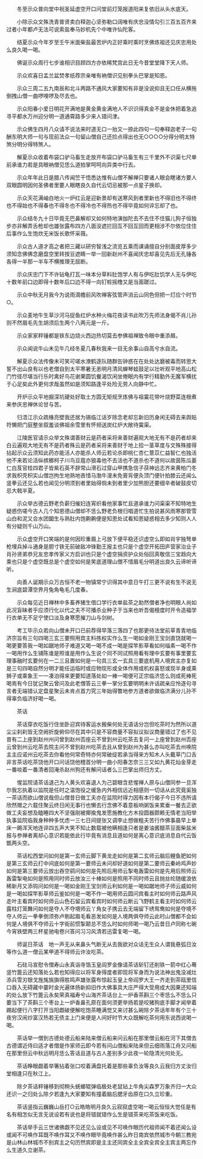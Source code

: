<!-- { "loadSidebar": true } -->

　　冬至示众普向堂中祝圣延虚空开口问堂前灯笼报道阳来复依旧从头水底天。

　　小除示众文殊洗青普贤卖白释迦心坚弥勒口阔唯有庆忠没情勾引三百五百齐来过者小年都卢无法可说索盐奉马妙机先个中唯许仙陀客。

　　结夏示众今年岁至壬午米面柴盐最苦炉内正好乘时乘时烹佛炼祖还见庆忠用处么良久喝一喝。

　　佛诞示众周行七步谁相识目顾四方亦依稀梵宫此日无今昔堂堂降下天人师。

　　示众欢喜日盂兰盆焚孝纸荐宗亲唯有衲僧识见别拳头巴掌是知恩。

　　示众三周二五九南辰和北斗两路不通风大家要知有非是没说抑且无口任从横拖倒拽山僧一曲啰哩啰及尽去也。

　　示众阳春小爱日明花开满地是黄金黄金满地人不识识得真金不是金休把着急追寻平都水万州迎分明一道通霄路多少来人错问津。

　　示众佛生四月八众请不说法来时道无口一抬又一捺此四句一句奉释迦老子一句酬东明大师一句与现前法众一句留山僧自己还捡点得出也无○○○○分得分明太特煞分明分得特煞人。

　　解夏示众收着布袋口驴马畜生走放开布袋口驴马畜生有三千里外不识渠七尺单前承谁力若是具眼衲僧见恁么道拍掌呵呵向异类中行去。

　　示众年年此日是腊八传闻竺干悟悉达惟有山僧不解禅只要诸人眼会瞎诸方要人双眼圆明因何圣佛者里要人眼瞎良久自代云切忌被那一点星子换却。

　　示众天花满岫白地火一炉红云是迎新景却有送寒风到者里新也不得旧也不得终也不得始也不得春也不得冬也不得冷也不得热也不得毕竟如何谇忘却了也。

　　示众结冬九十日毕竟无巴鼻解却又如何特地演伽陀去不去住不住猫儿狗子恒独步亦非解弄舌枪却也雄张露布四方八面没遮拦回互不回互回而更相涉不尔依位住住后事作么生饱炊无米饭长歌怀采薇。

　　示众古人道才高之者把三藏以研穷智浅之流览五乘而课诵擅自分别面皮厚多少须知念佛佛念磨盘空里转按豆遮睛一举一回新赵州不喜闻庆忠却喜见先后无孔锤各各得一半那一半车不横推理无屈断。

　　示众庆忠门下不许钻龟打瓦一味本分草料肚饱学人有与伊吃肚饥学人无与伊吃十数年前口边即得十数年后口边不得一向钉桩摇橹又是当面蹉过。

　　示众中秋无月我今为说雨滴檐前风吹禅客弦管声消云山同色但把一灯应个时节○。

　　示众麦地牛生草沙河马捉鱼红炉水种火梅花夜读书此吹万先师法身偈不肖儿孙则不然眉毛先生胡须后生两个八两元是一斤。

　　示众家家秤锤都是铁东边烧火西边热切莫去参佛祖禅致令眼中重添屑。

　　示众闻说牛山未见牛几经冬夏几春秋我来一目无余事山自高兮水自流。

　　解夏示众法传像末可笑可嗟水潦鹤逐队随群缶钟惑在在处处达磨被毒而转思大誓不出山良有以也老僧自到太平寒暑无恙明月清风蝉琴蛙鼓足以壮听观平地高山松门竹径尽堪当行乐时禽好鸟花谢果圆饥餐渴饮闲坐倦眠内有学行精勤外无魔军横扰于心足矣此外更何求哉虽然如是须知路逢平处险无劳人向静中忙。

　　开炉示众平地掘深坑硬处好取土方圆无矩规烹炼佛与祖霙花带叶烧野菜连根煮来参庆忠禅休论甘与苦。

　　归浯江示众疏椽亮壁我还居为锡临江话岁除念老却忘新旧历身闲无碍去来舆贴符懒把门庭整坐叙羞谈佛祖余雪里有怀频送炭红炉大敞待霙渠。

　　江陵医官请示众举文殊谓善财云是药者采将来善财遍观大地无有不是药者却来白云遍观大地无有不是药者殊云是药者采将来善财于地上拾一茎草度与文殊殊接得拈起示众云须知此药亦能活人亦能杀人师云若论杀即桃仁杏仁薏苡仁益智仁也独活他不来若论活纵槟榔柯子川鸟豆蔻亦狼毒他不去活也不道杀也不道何以故茵陈瓜蒌仁白芨官桂四君子皆紫石英不辞常山滑石过穿山甲携急信子茯神远志齐来黄柏门冬求我枳壳枳实山僧岂拘生地熟地吝惜马渤牛溲未免膏肓便灸顶门便针拍膝云还闻么竖拳云还见么若也闻见分明须到者里始得倘未到者里少加熊胆还要细辛者破鼓皮切忌大戟半夏。

　　示众举古德云野老负薪归催妇连宵织看他家事忙且道承谁力问渠渠不知特地生疑惑伤嗟今古人几个知恩德山僧却不恁么野老负根归唱道忙生拍说甚风雨寒那管雪山白和泥又合水团圞生与熟肚内饱齁齁便是知恩处试看知恩疑惑相去多少知则人人有分疑则千山万山。

　　示众虚空开口笑端的是何因珍重眉上弓放下便平稳还识虚空么即如肖宇独弩单枪埋兵掉斗通身是胆寸铁无前破敌冲锋勤王报主也只是个虚空开拓田庐营家治业子肖孙贤弟恭兄友忠孝传家义方启训也只是个虚空捐资护众处俗回真敬信三宝趋向大乘也只是个虚空既总是个虚空如何是笑底道理山僧不惜眉毛分明道出良久云谛听谛听。

　　向善人诞期示众万古恒不老一物镇常宁识得其中意日午打三更不说有生不说无生涧底碧潭空界月兔角龟毛几度春。

　　示众每见近日禅林中多畜养猪生借口学行衣单盐茶之助然僧者净也明眼人尚如此况盲昧者乎应须行化以代之夫不可播杀业种子于当来也听吾偈檀度时开令造福学行衣单无不足宁使口淡及身寒愿摧刀山与剑树。

　　考工毕示众若向山僧未开口已前荐得早落三落四了也那更待法堂前草青青地临济宗旨有三句四喝三玄三要照用宾主料拣权实作么生一喝如金刚王宝剑直饶就喝一喝更要答我一喝如踞地师子难道又喝一喝不成一喝是探竿影草看如何缁素一喝不作一喝用作么生铺陈谁是照谁是用作么生说个同不同试照用看有理中玄要有事里要玄理事融时玄要何在一二三且置如何是一句具三玄一玄具三要底机用人境宾主亦复如是三句四喝自然分明才能任运临时或应物现形或全体作用或机权喜怒或现半身或乘狮子或乘象王一一凑泊得来更要知道落处如一棒一喝便可正宗临济恁么则成死棒死喝焉有今日犹记聚云曾问及此老僧答云三拳一掌分玄要明明未许话疏亲应怜逐句寻言者无端错认定盘星聚云未肯点首力究三年始得瞥地参方道者欲做临济满分儿孙不得辜负临济好喝一喝。

　　茶话

　　茶话穿衣吃饭行住坐卧迎宾待客运水搬柴何处无语话分岂但吃茶时为然所以道尘尘刹刹皆无空阙折旋俯仰尽在其中只是不容商量不容拟议拟议商量错过了也不见昔有二上座到赵州州问曾到赵州否座云不曾到州云吃茶去复问一上座曾到赵州否座云曾到州云吃茶去院主问不曾到赵州吃茶去且从曾到赵州为甚么亦叫吃茶去州唤院主主应诺州云吃茶去你看他何常奇特亦何常破绽若承当得来方知木人头戴草门口舌非言茶话吃茶饶他开口问话饶他稽首分明一曲小阳春怎奈三三又如九黄花灿金芽走一番啖着一番清者回淹杀赵州狗还有解问话者么三巴掌出师归方丈。

　　惺监院请茶话退己为人黄头欢喜退人为己碧眼含悲惺禅人原与山僧同参一旦浑尔我忘执着以监院是任时之温饱役之缓急内外相信远近相感则一切话从此究竟奚独一茶话而欲山僧说哉但山僧昔日做工夫亦在监院时得力因有本行偈子今日不违所请欣然赠之六载住聚云终日闲无事行也懒去行念佛不着意板响粥饭来累垂一餐去正欲做工夫妄想及瞌睡四大不坚强刚被揶揄鬼发愿施教化方木投圆器颇赖无情老当阳举执事监院临我身种种多忧虑一三七日间提张又调李止想做粗夫苦行作佛事晨早上单床一踢浑天地连谇四五声大笑不知止数载被他瞒相逢只者是姜油酱醋茶豆面柴盐米报与参禅者离却心意识若能依此行毕竟有消息且道如何是离心意识底消息自代云饭甑两头空。

　　茶话松西堂问如何是第一玄师云脚下黄龙走如何是第二玄师云脑后鲤鱼肥如何是第三玄师云打中间底如何是第一要师云未问却好道如何是第二要师云秦岭鸡声妙如何是第三要师云放出吞空鹞问如何是先照后用师云掣电轰雷如何是先用后照师云轰雷掣电如何是照用同时师云放汝三十棒如何是照用不同时师云且抛丝纶随缓浪依稀新月又添钩问如何是一喝如金刚王宝剑师云利如何是一喝如踞地师子师云威如何是一喝如探竿影草师云鉴如何是一喝不作一喝用师云圆问宾看主时如何师云路声风走叶主看宾时如何师云山色石留云宾看宾时如何师云断云飞野鹤主看主时如何师云露柱灯笼舞问如何是夺人不夺境师云丫角女子携云去无端留下绣鸳鸯如何是夺境不夺人师云一拳拳倒须弥卢剔起眉毛看恶发如何是人境两俱夺师云此时山僧都不会如何是人境俱不夺师云十字街前惯掣颠总不恁么时如何师喝一喝乃云昔日卢同称七碗今宵铁壁两三杯星驰电卷兴答问习习风清若迅雷复喝一喝。

　　师诞日茶话　地一声无从来鼻头气断无从去我欲对众话无生众人谓我悬弧日汝等作么道一僧云某甲道不得师云许汝吃茶。

　　石砫马宣慰令僧寿山永真诣寺箔玉皇阎罗金像请茶话斩钉还削铁一箭中红心蓦竖竹篦云还知落处么若也知得应以将军身得度者即现将军身而为说法神出鬼没减灶添兵雪刃银戈旌旄旐旟得胜鸣声雄张露布惊起玉皇上帝阎罗大王一齐走到茶瓯里信口吞入无碍藏中霎时金光遍体扬新抑旧作大佛事具大庄严得大受用成大因果还知端的处么放下竹篦云永矣荣真福寿兮山海齐茶话台上一炉香茶斟三个枣恁么不恁么只要当下了茶斟三个枣台上一炉香鼻孔原在面何须更举扬若是咬猪狗底手脚才闻举着踢起便行八字打开当阳觑破便解吃饱茶睡满觉又来讨甚么碗除夕茶话年年有个三十夜穷汉闹炒富汉热若无债主上门来便是人间好时节大众既解吃茶何用东说西说喝一喝。

　　茶话举一僧到古德处德云船来陆来僧云船来问云船在那里僧云船在河下其僧去古德谓近侍曰适才者僧是作家师云即今若有问山僧船来陆来但云细雨落江舟又问船在那里但云中秋远明月恁么答话且道与古人差别多少此夜一轮隐清光何处无。

　　茶话睁眼觑着举箸拈着张口咬着满盘托着是那些辜负汝等良久云我归方丈汝归堂相逢只在秋江上。

　　除夕茶话秤锤移到彻稍头蜣螂辊弹临极处老鼠钻上牛角尖森罗万象齐归一大众还识一之归处么除夕若逢九大家要知有撞着脑后腮牙齿原在口久立珍重。

　　茶话竖指云巍巍山岳打○云皓皓明月良久云寂寂虚空喝一喝云恒恒大觉任是有名有相怎似无言无说设若有说也是将错就错作么生是错茶来吃茶饭来吃饭。

　　茶话举手云三世诸佛觑不见还见么设或见不可唤作眼历代祖师闻不着还闻么设或闻不可唤作耳既不唤作耳又不唤作眼毕竟唤作甚么昨日南宾依然城市今朝三教宛是山林山林城市不别宾主之句历然宾即是主主还同宾全主全宾全宾全主宾主两忘作么生道久立谢茶。

